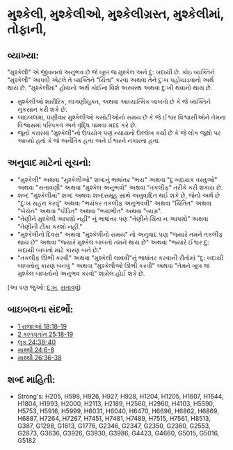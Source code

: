 # મુશ્કેલી, મુશ્કેલીઓ, મુશ્કેલીગ્રસ્ત, મુશ્કેલીમાં, તોફાની, 

## વ્યાખ્યા: 

"મુશ્કેલી" એ જીવનનો અનુભવ છે જે ખૂબ જ મુશ્કેલ અને દુ: ખદાયી છે.
કોઇ વ્યક્તિને "મુશ્કેલી" આપવી એટલે તે વ્યક્તિને "ચિંતા" કરવા અથવા તેને દુઃખ પહોંચાડવાનો અર્થ થાય છે. "મુશ્કેલીમાં" હોવાનો અર્થ કોઈના વિશે અસ્વસ્થ અથવા દુઃખી થવાનો થાય છે.

* મુશ્કેલીઓ શારીરિક, લાગણીયુક્ત, અથવા આધ્યાત્મિક બાબતો છે કે જે વ્યક્તિને નુકસાન કરી શકે છે.
* બાઇબલમાં, ઘણીવાર મુશ્કેલીઓ કસોટીઓનો સમય છે કે જે ઈશ્વર વિશ્વાસીઓને તેમના વિશ્વાસમાં પરિપકવ અને વૃદ્ધિ પામવા મદદ કરે છે.
* જૂનો કરારમાં "મુશ્કેલી"નો ઉપયોગ પણ ન્યાયનો ઉલ્લેખ કર્યો છે કે જે લોક જૂથો પર આવ્યો હતો કે જે અનૈતિક હતા અને ઈશ્વરને નકારતા હતા.

## અનુવાદ માટેનાં સૂચનો: 

* "મુશ્કેલી" અથવા "મુશ્કેલીઓ" શબ્દનું ભાષાંતર "ભય" અથવા "દુઃખદાયક વસ્તુઓ" અથવા "સતાવણી" અથવા "મુશ્કેલ અનુભવો" અથવા "તકલીફ" તરીકે કરી શકાય છે.
* શબ્દ "મુશ્કેલીમાં" શબ્દ અથવા શબ્દસમૂહ સાથે અનુવાદિત થઈ શકે છે, જેનો અર્થ છે "દુઃખ સહન કરવું" અથવા "ભયંકર તકલીફ અનુભવવી" અથવા "ચિંતિત" અથવા "બેચેન" અથવા "પીડિત" અથવા "ભયભીત" અથવા "વ્યગ્ર".
* "તેણીને મુશ્કેલી આપશો નહીં" નું ભાષાંતર પણ "તેણીને ચિંતા ન આપશો" અથવા "તેણીની ટીકા કરશો નહીં."
* "મુશ્કેલીનો દિવસ" અથવા "મુશ્કેલીનો સમય" નો અનુવાદ પણ "જ્યારે તમને તકલીફ થાય છે" અથવા "જ્યારે મુશ્કેલ બાબતો તમને થાય છે" અથવા "જ્યારે ઈશ્વર દુ: ખદાયી બાબતો માટે કારણ બને છે."
* "તકલીફ ઊભી કરવી" અથવા "મુશ્કેલી લાવવી"નું ભાષાંતર કરવાની રીતોમાં "દુ: ખદાયી બાબતોનું કારણ બનવું " અથવા "મુશ્કેલીઓ ઊભી કરવી" અથવા "તેમને ખૂબ જ મુશ્કેલ બાબતોનો અનુભવ કરવો" શામેલ હોઈ શકે છે.

(આ પણ જુઓ: [દુઃખ](../other/afflict.md), [સતાવવું](../other/persecute.md))

## બાઇબલના સંદર્ભો: 

* [1 રાજાઓ 18:18-19](rc://gu/tn/help/1ki/18/18)
* [2 કાળવૃતાંત 25:18-19](rc://gu/tn/help/2ch/25/18)
* [લુક 24:38-40](rc://gu/tn/help/luk/24/38)
* [માથ્થી 24:6-8](rc://gu/tn/help/mat/24/06)
* [માથ્થી 26:36-38](rc://gu/tn/help/mat/26/36)

## શબ્દ માહિતી: 

* Strong's: H205, H598, H926, H927, H928, H1204, H1205, H1607, H1644, H1804, H1993, H2000, H2113, H2189, H2560, H2960, H4103, H5590, H5753, H5916, H5999, H6031, H6040, H6470, H6696, H6862, H6869, H6887, H7264, H7267, H7451, H7481, H7489, H7515, H7561, H8513, G387, G1298, G1613, G1776, G2346, G2347, G2350, G2360, G2553, G2873, G3636, G3926, G3930, G3986, G4423, G4660, G5015, G5016, G5182
